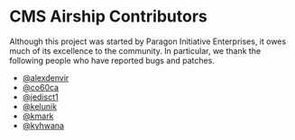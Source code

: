 # CMS Airship Contributors

Although this project was started by Paragon Initiative Enterprises, it owes
much of its excellence to the community. In particular, we thank the following
people who have reported bugs and patches.

* [@alexdenvir](https://alexdenvir)
* [@co60ca](https://github.com/co60ca)
* [@jedisct1](https://github.com/jedisct1)
* [@kelunik](https://github.com/kelunik)
* [@kmark](https://github.com/kmark)
* [@kyhwana](https://github.com/kyhwana)
